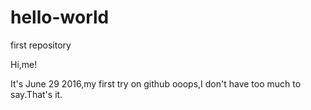 # hello-world
first repository

Hi,me!

It's June 29 2016,my first try on github
ooops,I don't have too much to say.That's it.
